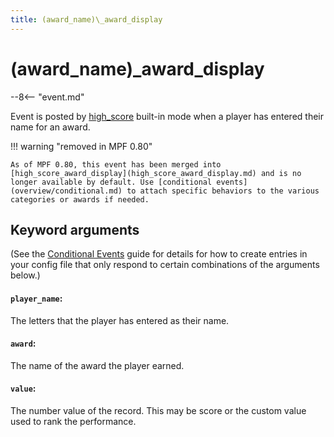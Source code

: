 ```yaml
---
title: (award_name)\_award_display
---
```


# (award_name)\_award_display


--8<-- "event.md"

Event is posted by [high_score](../config/high_score.md) built-in mode
when a player has entered their name for an award.

!!! warning "removed in MPF 0.80"

    As of MPF 0.80, this event has been merged into [high_score_award_display](high_score_award_display.md) and is no longer available by default. Use [conditional events](overview/conditional.md) to attach specific behaviors to the various categories or awards if needed.

## Keyword arguments

(See the [Conditional Events](overview/conditional.md)
guide for details for how to create entries in your config file that
only respond to certain combinations of the arguments below.)

#### `player_name`:

The letters that the player has entered as their name.

#### `award`:

The name of the award the player earned.

#### `value`:

The number value of the record. This may be score or the custom value used to rank the performance.
